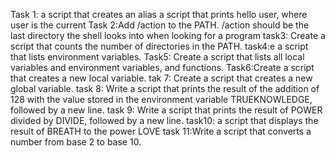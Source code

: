 Task 1: a script that creates an alias
a script that prints hello user, where user is the current 
Task 2:Add /action to the PATH. /action should be the last directory the shell looks into when looking for a program
task3: Create a script that counts the number of directories in the PATH.
task4:e a script that lists environment variables.
Task5: Create a script that lists all local variables and environment variables, and functions.
Task6:Create a script that creates a new local variable.
tak 7: Create a script that creates a new global variable.
 task 8: Write a script that prints the result of the addition of 128 with the value stored in the environment variable TRUEKNOWLEDGE, followed by a new line.
task 9: Write a script that prints the result of POWER divided by DIVIDE, followed by a new line.
task10: a script that displays the result of BREATH to the power LOVE
task 11:Write a script that converts a number from base 2 to base 10.
